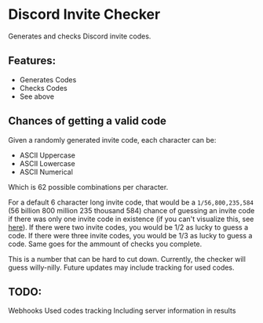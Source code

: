 # Discord Invite Checker
Generates and checks Discord invite codes.

## Features:
- Generates Codes
- Checks Codes
- See above

## Chances of getting a valid code
Given a randomly generated invite code, each character can be:
- ASCII Uppercase
- ASCII Lowercase
- ASCII Numerical

Which is 62 possible combinations per character.

For a default 6 character long invite code, that would be a `1/56,800,235,584` (56 billion 800 million 235 thousand 584) chance of guessing an invite code if there was only one invite code in existence (if you can't visualize this, see [here](https://www.youtube.com/watch?v=8YUWDrLazCg)). If there were two invite codes, you would be 1/2 as lucky to guess a code. If there were three invite codes, you would be 1/3 as lucky to guess a code. Same goes for the ammount of checks you complete.

This is a number that can be hard to cut down. Currently, the checker will guess willy-nilly. Future updates may include tracking for used codes. 

## TODO:
Webhooks
Used codes tracking
Including server information in results
